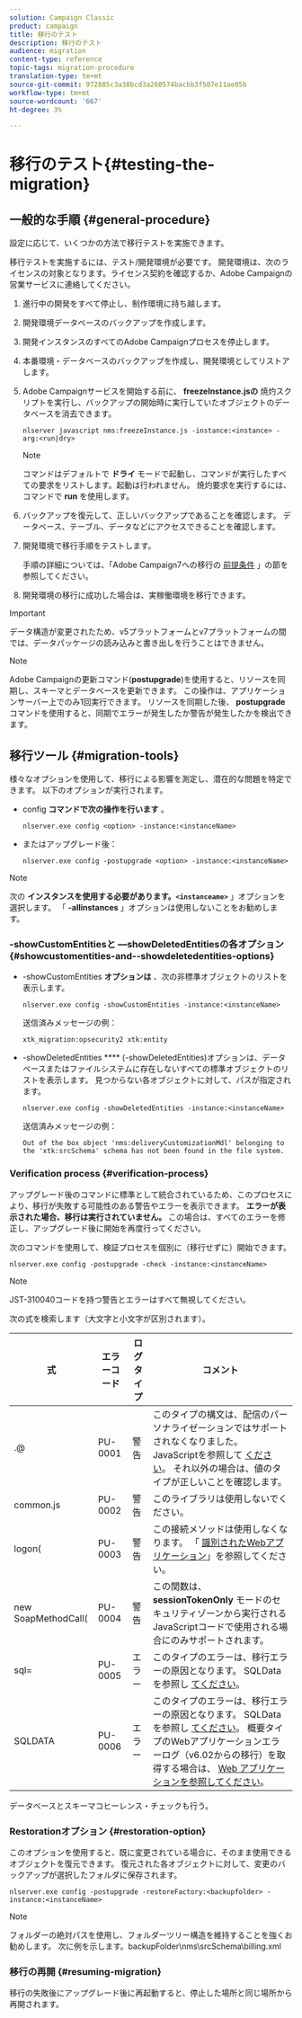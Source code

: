 ```yaml
---
solution: Campaign Classic
product: campaign
title: 移行のテスト
description: 移行のテスト
audience: migration
content-type: reference
topic-tags: migration-procedure
translation-type: tm+mt
source-git-commit: 972885c3a38bcd3a260574bacbb3f507e11ae05b
workflow-type: tm+mt
source-wordcount: '667'
ht-degree: 3%

---
```



# 移行のテスト{#testing-the-migration}

## 一般的な手順 {#general-procedure}

設定に応じて、いくつかの方法で移行テストを実施できます。

移行テストを実施するには、テスト/開発環境が必要です。 開発環境は、次のライセンスの対象となります。ライセンス契約を確認するか、Adobe Campaignの営業サービスに連絡してください。

1. 進行中の開発をすべて停止し、制作環境に持ち越します。
1. 開発環境データベースのバックアップを作成します。
1. 開発インスタンスのすべてのAdobe Campaignプロセスを停止します。
1. 本番環境・データベースのバックアップを作成し、開発環境としてリストアします。
1. Adobe Campaignサービスを開始する前に、 **freezeInstance.jsの** 焼灼スクリプトを実行し、バックアップの開始時に実行していたオブジェクトのデータベースを消去できます。

   ```
   nlserver javascript nms:freezeInstance.js -instance:<instance> -arg:<run|dry>
   ```

   >[!NOTE]
   >
   >コマンドはデフォルトで **ドライ** モードで起動し、コマンドが実行したすべての要求をリストします。起動は行われません。 焼灼要求を実行するには、コマンドで **run** を使用します。

1. バックアップを復元して、正しいバックアップであることを確認します。 データベース、テーブル、データなどにアクセスできることを確認します。
1. 開発環境で移行手順をテストします。

   手順の詳細については、「Adobe Campaign7への移行の [前提条件](../../migration/using/prerequisites-for-migration-to-adobe-campaign-7.md) 」の節を参照してください。

1. 開発環境の移行に成功した場合は、実稼働環境を移行できます。

>[!IMPORTANT]
>
>データ構造が変更されたため、v5プラットフォームとv7プラットフォームの間では、データパッケージの読み込みと書き出しを行うことはできません。

>[!NOTE]
>
>Adobe Campaignの更新コマンド(**postupgrade**)を使用すると、リソースを同期し、スキーマとデータベースを更新できます。 この操作は、アプリケーションサーバー上でのみ1回実行できます。 リソースを同期した後、 **postupgrade** コマンドを使用すると、同期でエラーが発生したか警告が発生したかを検出できます。

## 移行ツール {#migration-tools}

様々なオプションを使用して、移行による影響を測定し、潜在的な問題を特定できます。 以下のオプションが実行されます。

* config **コマンドで次の操作を行います** 。

   ```
   nlserver.exe config <option> -instance:<instanceName>
   ```

* またはアップグレード後：

   ```
   nlserver.exe config -postupgrade <option> -instance:<instanceName>
   ```

>[!NOTE]
>
>次の **インスタンスを使用する必要があります。`<instanceame>`** 」オプションを選択します。 「 **-allinstances** 」オプションは使用しないことをお勧めします。

### -showCustomEntitiesと —showDeletedEntitiesの各オプション {#showcustomentities-and--showdeletedentities-options}

* -showCustomEntities **オプションは** 、次の非標準オブジェクトのリストを表示します。

   ```
   nlserver.exe config -showCustomEntities -instance:<instanceName>
   ```

   送信済みメッセージの例：

   ```
   xtk_migration:opsecurity2 xtk:entity
   ```

* -showDeletedEntities **** (-showDeletedEntities)オプションは、データベースまたはファイルシステムに存在しないすべての標準オブジェクトのリストを表示します。 見つからない各オブジェクトに対して、パスが指定されます。

   ```
   nlserver.exe config -showDeletedEntities -instance:<instanceName>
   ```

   送信済みメッセージの例：

   ```
   Out of the box object 'nms:deliveryCustomizationMdl' belonging to the 'xtk:srcSchema' schema has not been found in the file system.
   ```

### Verification process {#verification-process}

アップグレード後のコマンドに標準として統合されているため、このプロセスにより、移行が失敗する可能性のある警告やエラーを表示できます。 **エラーが表示された場合、移行は実行されていません。** この場合は、すべてのエラーを修正し、アップグレード後に開始を再度行ってください。

次のコマンドを使用して、検証プロセスを個別に（移行せずに）開始できます。

```
nlserver.exe config -postupgrade -check -instance:<instanceName>
```

>[!NOTE]
>
>JST-310040コードを持つ警告とエラーはすべて無視してください。

次の式を検索します（大文字と小文字が区別されます）。

<table> 
 <thead> 
  <tr> 
   <th> 式<br /> </th> 
   <th> エラーコード<br /> </th> 
   <th> ログタイプ<br /> </th> 
   <th> コメント<br /> </th> 
  </tr> 
 </thead> 
 <tbody> 
  <tr> 
   <td> .@<br /> </td> 
   <td> PU-0001<br /> </td> 
   <td> 警告<br /> </td> 
   <td> このタイプの構文は、配信のパーソナライゼーションではサポートされなくなりました。 JavaScriptを参照して <a href="../../migration/using/general-configurations.md#javascript" target="_blank">ください</a>。 それ以外の場合は、値のタイプが正しいことを確認します。<br /> </td> 
  </tr> 
  <tr> 
   <td> common.js<br /> </td> 
   <td> PU-0002<br /> </td> 
   <td> 警告<br /> </td> 
   <td> このライブラリは使用しないでください。<br /> </td> 
  </tr> 
  <tr> 
   <td> logon(<br /> </td> 
   <td> PU-0003<br /> </td> 
   <td> 警告<br /> </td> 
   <td> この接続メソッドは使用しなくなります。 「 <a href="../../migration/using/general-configurations.md#identified-web-applications" target="_blank">識別されたWebアプリケーション</a>」を参照してください。<br /> </td> 
  </tr> 
  <tr> 
   <td> new SoapMethodCall(<br /> </td> 
   <td> PU-0004<br /> </td> 
   <td> 警告<br /> </td> 
   <td> この関数は、 <strong>sessionTokenOnly</strong> モードのセキュリティゾーンから実行されるJavaScriptコードで使用される場合にのみサポートされます。<br /> </td> 
  </tr> 
  <tr> 
   <td> sql=<br /> </td> 
   <td> PU-0005<br /> </td> 
   <td> エラー<br /> </td> 
   <td> このタイプのエラーは、移行エラーの原因となります。 SQLDataを参照し <a href="../../migration/using/general-configurations.md#sqldata" target="_blank">てください</a>。<br /> </td> 
  </tr> 
  <tr> 
   <td> SQLDATA<br /> </td> 
   <td> PU-0006<br /> </td> 
   <td> エラー<br /> </td> 
   <td> このタイプのエラーは、移行エラーの原因となります。 SQLDataを参照し <a href="../../migration/using/general-configurations.md#sqldata" target="_blank">てください</a>。 概要タイプのWebアプリケーションエラーログ（v6.02からの移行）を取得する場合は、 <a href="../../migration/using/specific-configurations-in-v6-02.md#web-applications" target="_blank">Web アプリケーションを参照してください</a>。<br /> </td> 
  </tr> 
 </tbody> 
</table>

データベースとスキーマコヒーレンス・チェックも行う。

### Restorationオプション {#restoration-option}

このオプションを使用すると、既に変更されている場合に、そのまま使用できるオブジェクトを復元できます。 復元された各オブジェクトに対して、変更のバックアップが選択したフォルダに保存されます。

```
nlserver.exe config -postupgrade -restoreFactory:<backupfolder> -instance:<instanceName>
```

>[!NOTE]
>
>フォルダーの絶対パスを使用し、フォルダーツリー構造を維持することを強くお勧めします。 次に例を示します。backupFolder\nms\srcSchema\billing.xml

### 移行の再開 {#resuming-migration}

移行の失敗後にアップグレード後に再起動すると、停止した場所と同じ場所から再開されます。
